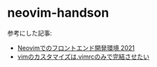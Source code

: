 # neovim-handson

参考にした記事:

- [Neovimでのフロントエンド開発環境 2021](https://zenn.dev/yano/articles/vim_frontend_development_2021)
- [vimのカスタマイズは.vimrcのみで完結させたい](https://zenn.dev/antyuntyun/articles/vim_custmoize)
